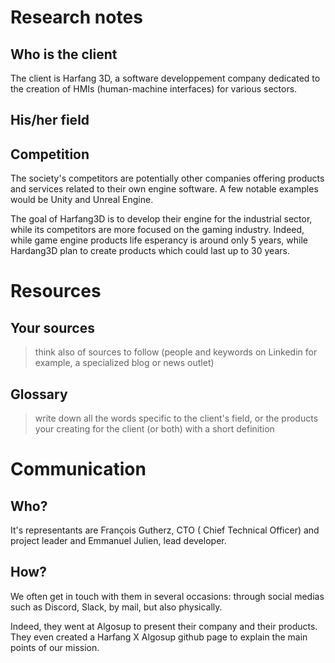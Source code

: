 # Research notes

## Who is the client
The client is Harfang 3D, a software developpement company dedicated to the creation of HMIs (human-machine interfaces) for various sectors. 



## His/her field



## Competition
The society's competitors are potentially other companies offering products and services related to their own engine software. A few notable examples would be Unity and Unreal Engine.

The goal of Harfang3D is to develop their engine for the industrial sector, while its competitors are more focused on the gaming industry. Indeed, while game engine products life esperancy is around only 5 years, while Hardang3D plan to create products which could last up to 30 years.

# Resources
## Your sources
> think also of sources to follow (people and keywords on Linkedin for example, a specialized blog or news outlet)

## Glossary
> write down all the words specific to the client's field, or the products your creating for the client (or both) with a short definition


# Communication

## Who?
It's representants are François Gutherz, CTO ( Chief Technical Officer) and project leader and Emmanuel Julien, lead developer.

## How?

We often get in touch with them in several occasions: through social medias such as Discord, Slack, by mail, but also physically. 

Indeed, they went at Algosup to present their company and their products. They even created a Harfang X Algosup github page to explain the main points of our mission.